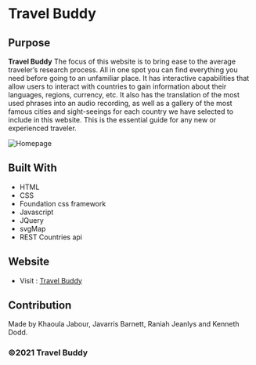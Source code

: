 # Travel Buddy

## Purpose

 **Travel Buddy** The focus of this website is to bring ease to the average traveler’s research process. All in one spot you can find everything you need before going to an unfamiliar place. It has interactive capabilities that allow users to interact with countries to gain information about their languages, regions, currency, etc. It also has the translation of the most used phrases into an audio recording, as well as a gallery of the most famous cities and sight-seeings for each country we have selected to include in this website.
 This is the essential guide for any new or experienced traveler.

 ![Homepage](./assets/images/travel-buddy-screenshot.png)

## Built With
* HTML
* CSS
* Foundation css framework
* Javascript
* JQuery
* svgMap
* REST Countries api

## Website

* Visit : [Travel Buddy](https://khaoulaja.github.io/Travel-Buddy/)

## Contribution
Made by Khaoula Jabour, Javarris Barnett, Raniah Jeanlys and Kenneth Dodd.

### ©️2021 Travel Buddy